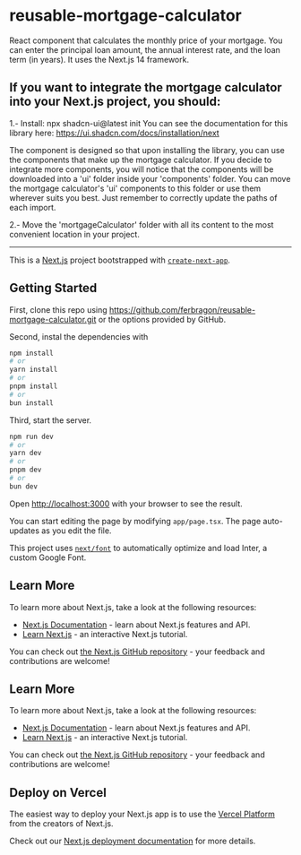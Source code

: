 # reusable-mortgage-calculator

React component that calculates the monthly price of your mortgage. You can enter the principal loan amount, the annual interest rate, and the loan term (in years). It uses the Next.js 14 framework.

## If you want to integrate the mortgage calculator into your Next.js project, you should:

1.- Install:
npx shadcn-ui@latest init
You can see the documentation for this library here: https://ui.shadcn.com/docs/installation/next

The component is designed so that upon installing the library, you can use the components that make up the mortgage calculator. If you decide to integrate more components, you will notice that the components will be downloaded into a 'ui' folder inside your 'components' folder. You can move the mortgage calculator's 'ui' components to this folder or use them wherever suits you best. Just remember to correctly update the paths of each import.

2.- Move the 'mortgageCalculator' folder with all its content to the most convenient location in your project.

---

This is a [Next.js](https://nextjs.org/) project bootstrapped with [`create-next-app`](https://github.com/vercel/next.js/tree/canary/packages/create-next-app).

## Getting Started

First, clone this repo using https://github.com/ferbragon/reusable-mortgage-calculator.git or the options provided by GitHub.

Second, instal the dependencies with

```bash
npm install
# or
yarn install
# or
pnpm install
# or
bun install
```

Third, start the server.

```bash
npm run dev
# or
yarn dev
# or
pnpm dev
# or
bun dev
```

Open [http://localhost:3000](http://localhost:3000) with your browser to see the result.

You can start editing the page by modifying `app/page.tsx`. The page auto-updates as you edit the file.

This project uses [`next/font`](https://nextjs.org/docs/basic-features/font-optimization) to automatically optimize and load Inter, a custom Google Font.

## Learn More

To learn more about Next.js, take a look at the following resources:

- [Next.js Documentation](https://nextjs.org/docs) - learn about Next.js features and API.
- [Learn Next.js](https://nextjs.org/learn) - an interactive Next.js tutorial.

You can check out [the Next.js GitHub repository](https://github.com/vercel/next.js/) - your feedback and contributions are welcome!

## Learn More

To learn more about Next.js, take a look at the following resources:

- [Next.js Documentation](https://nextjs.org/docs) - learn about Next.js features and API.
- [Learn Next.js](https://nextjs.org/learn) - an interactive Next.js tutorial.

You can check out [the Next.js GitHub repository](https://github.com/vercel/next.js/) - your feedback and contributions are welcome!

## Deploy on Vercel

The easiest way to deploy your Next.js app is to use the [Vercel Platform](https://vercel.com/new?utm_medium=default-template&filter=next.js&utm_source=create-next-app&utm_campaign=create-next-app-readme) from the creators of Next.js.

Check out our [Next.js deployment documentation](https://nextjs.org/docs/deployment) for more details.
